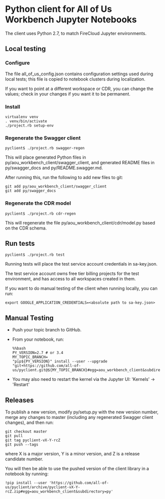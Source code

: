# Python client for All of Us Workbench Jupyter Notebooks

The client uses Python 2.7, to match FireCloud Jupyter environments.

## Local testing

### Configure

The file all_of_us_config.json contains configuration settings used during
local tests; this file is copied to notebook clusters during localization.

If you want to point at a different workspace or CDR, you can change the values;
check in your changes if you want it to be permanent.  

### Install

```Shell
virtualenv venv
. venv/bin/activate
./project.rb setup-env
```

### Regenerate the Swagger client

```Shell
pyclient$ ./project.rb swagger-regen
```

This will place generated Python files in py/aou_workbench_client/swagger_client,
and generated README files in py/swagger_docs and py/README.swagger.md.

After running this, run the following to add new files to git:

```Shell
git add py/aou_workbench_client/swagger_client
git add py/swagger_docs
```

### Regenerate the CDR model

```Shell
pyclient$ ./project.rb cdr-regen
```

This will regenerate the file py/aou_workbench_client/cdr/model.py based
on the CDR schema.


## Run tests
```Shell
pyclient$ ./project.rb test
```

Running tests will place the test service account credentials in sa-key.json.

The test service account owns free tier billing projects for the test environment, and has
access to all workspaces created in them.

If you want to do manual testing of the client when running locally, you can run:

```Shell
export GOOGLE_APPLICATION_CREDENTIALS=<absolute path to sa-key.json>
```

## Manual Testing

- Push your topic branch to GitHub.
- From your notebook, run:

  ```
  %%bash
  PY_VERSION=2.7 # or 3.4
  MY_TOPIC_BRANCH=
  "pip${PY_VERSION}" install --user --upgrade "git+https://github.com/all-of-us/pyclient.git@${MY_TOPIC_BRANCH}#egg=aou_workbench_client&subdirectory=py"
  ```
 - You may also need to restart the kernel via the Jupyter UI: 'Kernels' -> 'Restart'

## Releases

To publish a new version, modify py/setup.py with the new version number,
merge any changes to master (including any regenerated
Swagger client changes), and then run:

```Shell
git checkout master
git pull
git tag pyclient-vX-Y-rcZ
git push --tags
```

where X is a major version, Y is a minor version, and Z is a release candidate
number.

You will then be able to use the pushed version of the client library in a notebook
by running:

```Shell
!pip install --user 'https://github.com/all-of-us/pyclient/archive/pyclient-vX-Y-rcZ.zip#egg=aou_workbench_client&subdirectory=py'
```


